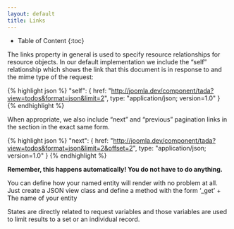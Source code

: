 ```yaml
---
layout: default
title: Links
---
```


* Table of Content
{:toc}

The links property in general is used to specify resource relationships for resource objects. In our default implementation we include the “self” relationship which shows the link that this document is in response to and the mime type of the request:

{% highlight json %}
"self": {
    href: "http://joomla.dev/component/tada?view=todos&format=json&limit=2",
    type: "application/json; version=1.0"
}
{% endhighlight %}

When appropriate, we also include “next” and “previous” pagination links in the section in the exact same form.

{% highlight json %}
"next":
{
    href: "http://joomla.dev/component/tada?view=todos&format=json&limit=2&offset=2",
    type: "application/json; version=1.0"
}
{% endhighlight %}

**Remember, this happens automatically! You do not have to do anything.**

You can define how your named entity will render with no problem at all. Just create a JSON view class and define a method with the form ‘_get’ + The name of your entity

States are directly related to request variables and those variables are used to limit results to a set or an individual record.
